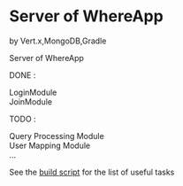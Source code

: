# Server of WhereApp<br>
by Vert.x,MongoDB,Gradle

Server of WhereApp 

DONE : 

LoginModule<br>
JoinModule<br>

TODO :

Query Processing Module<br>
User Mapping Module<br>
...


See the [build script](build.gradle) for the list of useful tasks
